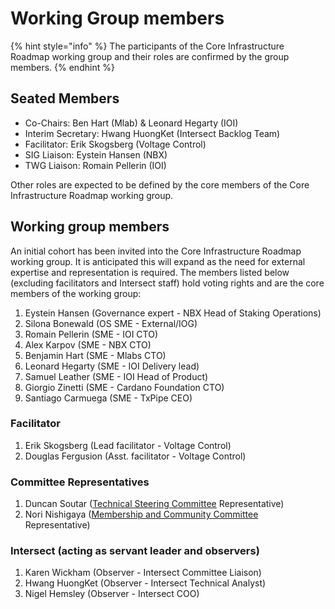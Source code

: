 # Working Group members

{% hint style="info" %}
The participants of the Core Infrastructure Roadmap working group and their roles are confirmed by the group members.
{% endhint %}

## Seated Members <a href="#seated-members" id="seated-members"></a>

* Co-Chairs: Ben Hart (Mlab) & Leonard Hegarty (IOI)
* Interim Secretary: Hwang HuongKet (Intersect Backlog Team)
* Facilitator: Erik Skogsberg (Voltage Control)
* SIG Liaison: Eystein Hansen (NBX)
* TWG Liaison: Romain Pellerin (IOI)

Other roles are expected to be defined by the core members of the Core Infrastructure Roadmap working group.

## Working group members

An initial cohort has been invited into the Core Infrastructure Roadmap working group. It is anticipated this will expand as the need for external expertise and representation is required. The members listed below (excluding facilitators and Intersect staff) hold voting rights and are the core members of the working group:

1. Eystein Hansen (Governance expert - NBX Head of Staking Operations)
2. Silona Bonewald (OS SME - External/IOG)
3. Romain Pellerin (SME - IOI CTO)
4. Alex Karpov (SME - NBX CTO)
5. Benjamin Hart (SME - Mlabs CTO)
6. Leonard Hegarty (SME - IOI Delivery lead)
7. Samuel Leather (SME - IOI Head of Product)
8. Giorgio Zinetti (SME - Cardano Foundation CTO)
9. Santiago Carmuega (SME - TxPipe CEO)

### Facilitator

1. Erik Skogsberg (Lead facilitator - Voltage Control)
2. Douglas Fergusion (Asst. facilitator - Voltage Control)

### Committee Representatives

1. Duncan Soutar ([Technical Steering Committee](https://docs.intersectmbo.org/intersect-overview/intersect-committees/technical-steering-committee-tsc) Representative)
2. Nori Nishigaya ([Membership and Community Committee](https://docs.intersectmbo.org/intersect-overview/intersect-committees/membership-and-community-committee-mcc) Representative)

### Intersect (acting as servant leader and observers)

1. Karen Wickham (Observer - Intersect Committee Liaison)
2. Hwang HuongKet  (Observer - Intersect Technical Analyst)
3. Nigel Hemsley (Observer - Intersect COO)

​
